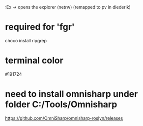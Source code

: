 :Ex -> opens the explorer (netrw) (remapped to <leader>pv in diederik)

# required for '<leader>fgr'
choco install ripgrep 

# terminal color
#191724

# need to install omnisharp under folder C:/Tools/Omnisharp
https://github.com/OmniSharp/omnisharp-roslyn/releases


